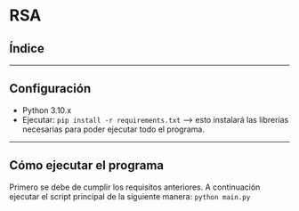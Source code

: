 # RSA

## Índice



---

## Configuración
 - Python 3.10.x
 - Ejecutar: ```pip install -r requirements.txt``` --> esto instalará las librerías necesarias para poder ejecutar todo el programa.

--- 

## Cómo ejecutar el programa
Primero se debe de cumplir los requisitos anteriores. A continuación ejecutar el script principal de la siguiente manera: ```python main.py```
